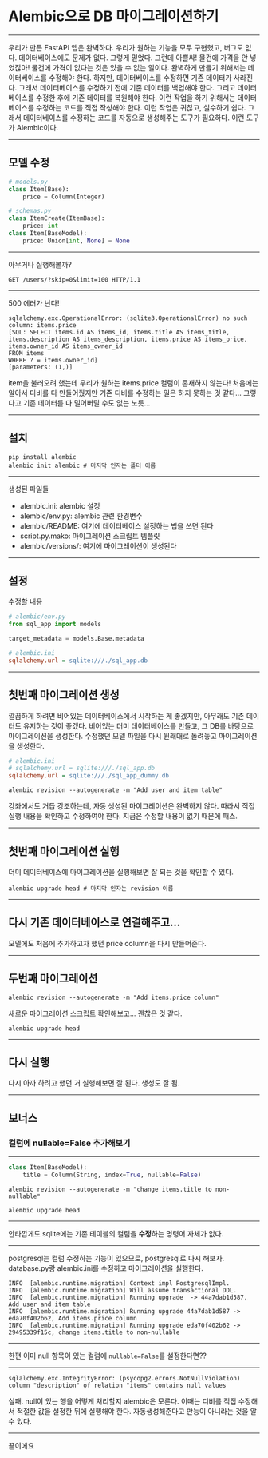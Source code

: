# Alembic으로 DB 마이그레이션하기

---

우리가 만든 FastAPI 앱은 완벽하다.
우리가 원하는 기능을 모두 구현했고, 버그도 없다.
데이터베이스에도 문제가 없다.
그렇게 믿었다.
그런데 아뿔싸!
물건에 가격을 안 넣었잖아!
물건에 가격이 없다는 것은 있을 수 없는 일이다.
완벽하게 만들기 위해서는 데이터베이스를 수정해야 한다.
하지만, 데이터베이스를 수정하면 기존 데이터가 사라진다.
그래서 데이터베이스를 수정하기 전에 기존 데이터를 백업해야 한다.
그리고 데이터베이스를 수정한 후에 기존 데이터를 복원해야 한다.
이런 작업을 하기 위해서는 데이터베이스를 수정하는 코드를 직접 작성해야 한다.
이런 작업은 귀찮고, 실수하기 쉽다.
그래서 데이터베이스를 수정하는 코드를 자동으로 생성해주는 도구가 필요하다.
이런 도구가 Alembic이다.

---

## 모델 수정
```python
# models.py
class Item(Base):
    price = Column(Integer)
```
```python
# schemas.py
class ItemCreate(ItemBase):
    price: int
class Item(BaseModel):
    price: Union[int, None] = None
```

---

아무거나 실행해볼까?
```http request
GET /users/?skip=0&limit=100 HTTP/1.1
```

---

500 에러가 난다!
```
sqlalchemy.exc.OperationalError: (sqlite3.OperationalError) no such column: items.price
[SQL: SELECT items.id AS items_id, items.title AS items_title, items.description AS items_description, items.price AS items_price, items.owner_id AS items_owner_id 
FROM items 
WHERE ? = items.owner_id]
[parameters: (1,)]
```
item을 불러오려 했는데 우리가 원하는 items.price 컬럼이 존재하지 않는다!
처음에는 알아서 디비를 다 만들어줬지만 기존 디비를 수정하는 일은 하지 못하는 것 같다...
그렇다고 기존 데이터를 다 밀어버릴 수도 없는 노릇...

---

## 설치
```shell
pip install alembic
alembic init alembic # 마지막 인자는 폴더 이름
```

---

생성된 파일들
* alembic.ini: alembic 설정
* alembic/env.py: alembic 관련 환경변수
* alembic/README: 여기에 데이터베이스 설정하는 법을 쓰면 된다
* script.py.mako: 마이그레이션 스크립트 템플릿
* alembic/versions/: 여기에 마이그레이션이 생성된다

---

## 설정
수정할 내용
```python
# alembic/env.py
from sql_app import models

target_metadata = models.Base.metadata
```
```ini
# alembic.ini
sqlalchemy.url = sqlite:///./sql_app.db
```

---

## 첫번째 마이그레이션 생성

깔끔하게 하려면 비어있는 데이터베이스에서 시작하는 게 좋겠지만, 아무래도 기존 데이터도 유지하는 것이 좋겠다.
비어있는 더미 데이터베이스를 만들고, 그 DB를 바탕으로 마이그레이션을 생성한다.
수정했던 모델 파일을 다시 원래대로 돌려놓고 마이그레이션을 생성한다.
```ini
# alembic.ini
# sqlalchemy.url = sqlite:///./sql_app.db
sqlalchemy.url = sqlite:///./sql_app_dummy.db
```

```shell
alembic revision --autogenerate -m "Add user and item table"
```

강좌에서도 거듭 강조하는데, 자동 생성된 마이그레이션은 완벽하지 않다.
따라서 직접 실행 내용을 확인하고 수정하여야 한다.
지금은 수정할 내용이 없기 때문에 패스.

---

## 첫번째 마이그레이션 실행
더미 데이터베이스에 마이그레이션을 실행해보면 잘 되는 것을 확인할 수 있다.
```shell
alembic upgrade head # 마지막 인자는 revision 이름
```

---

## 다시 기존 데이터베이스로 연결해주고...
모델에도 처음에 추가하고자 했던 price column을 다시 만들어준다.

---

## 두번째 마이그레이션
```shell
alembic revision --autogenerate -m "Add items.price column"
```
새로운 마이그레이션 스크립트 확인해보고... 괜찮은 것 같다.
```shell
alembic upgrade head
```

---

## 다시 실행
다시 아까 하려고 했던 거 실행해보면 잘 된다. 생성도 잘 됨.

---

## 보너스
### 컬럼에 nullable=False 추가해보기

---

```python
class Item(BaseModel):
    title = Column(String, index=True, nullable=False)
```
```shell
alembic revision --autogenerate -m "change items.title to non-nullable"
```
```shell
alembic upgrade head
```

---

안타깝게도 sqlite에는 기존 테이블의 컬럼을 **수정**하는 명령어 자체가 없다.

---
postgresql는 컬럼 수정하는 기능이 있으므로, postgresql로 다시 해보자.
database.py랑 alembic.ini를 수정하고 마이그레이션을 실행한다.
```
INFO  [alembic.runtime.migration] Context impl PostgresqlImpl.
INFO  [alembic.runtime.migration] Will assume transactional DDL.
INFO  [alembic.runtime.migration] Running upgrade  -> 44a7dab1d587, Add user and item table
INFO  [alembic.runtime.migration] Running upgrade 44a7dab1d587 -> eda70f402b62, Add items.price column
INFO  [alembic.runtime.migration] Running upgrade eda70f402b62 -> 29495339f15c, change items.title to non-nullable
```

---

한편 이미 null 항목이 있는 컬럼에 `nullable=False`를 설정한다면??

---

```
sqlalchemy.exc.IntegrityError: (psycopg2.errors.NotNullViolation) column "description" of relation "items" contains null values
```
실패. null이 있는 행을 어떻게 처리할지 alembic은 모른다. 이때는 디비를 직접 수정해서 적절한 값을 설정한 뒤에 실행해야 한다.
자동생성해준다고 만능이 아니라는 것을 알 수 있다.

---

끝이에요